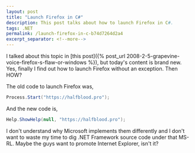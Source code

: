 ```yaml
---
layout: post
title: "Launch Firefox in C#"
description: This post talks about how to launch Firefox in C#.
tags: .NET
permalink: /launch-firefox-in-c-b74d7264d2a4
excerpt_separator: <!--more-->
---
```

I talked about this topic in [this post]({% post_url 2008-2-5-grapevine-voice-firefox-s-flaw-or-windows %}), but today's content is brand new. Yes, finally I find out how to launch Firefox without an exception. Then HOW?

The old code to launch Firefox was,

``` csharp
Process.Start("https://halfblood.pro");
```

And the new code is,

``` csharp
Help.ShowHelp(null, "https://halfblood.pro");
```

I don't understand why Microsoft implements them differently and I don't want to waste my time to dig .NET Framework source code under that MS-RL. Maybe the guys want to promote Internet Explorer, isn't it?
<!--more-->
